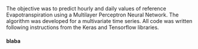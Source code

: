 The objective was to predict hourly and daily values of reference Evapotranspiration using a Multilayer Perceptron Neural Network.
The algorithm was developed for a multivariate time series.
All code was written following instructions from the Keras and Tensorflow libraries.

#### blaba
